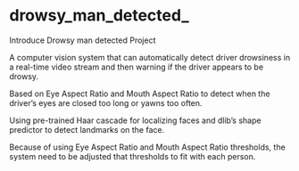 # drowsy_man_detected_
Introduce Drowsy man detected Project

A computer vision system that can automatically detect driver drowsiness in a real-time video stream and then warning if the driver appears to be drowsy.

Based on Eye Aspect Ratio and Mouth Aspect Ratio to detect when the driver’s eyes are closed too long or yawns too often.

Using pre-trained Haar cascade for localizing faces and dlib’s shape predictor to detect landmarks on the face.

Because of using Eye Aspect Ratio and Mouth Aspect Ratio thresholds, the system need to be adjusted that thresholds to fit with each person.

